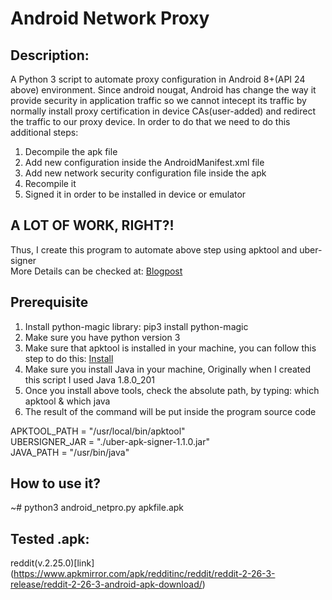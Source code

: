 # Android Network Proxy
## Description:
A Python 3 script to automate proxy configuration in Android 8+(API 24 above) environment. Since android nougat, Android has change the way it provide security in application traffic so we cannot intecept its traffic by normally install proxy certification in device CAs(user-added) and redirect the traffic to our proxy device. In order to do that we need to do this additional steps:  
1. Decompile the apk file  
2. Add new configuration inside the AndroidManifest.xml file  
3. Add new network security configuration file inside the apk  
4. Recompile it  
5. Signed it in order to be installed in device or emulator  

## A LOT OF WORK, RIGHT?!    
Thus, I create this program to automate above step using apktool and uber-signer  
More Details can be checked at: [Blogpost](https://android-developers.googleblog.com/2016/07/changes-to-trusted-certificate.html)

## Prerequisite
1. Install python-magic library: pip3 install python-magic  
2. Make sure you have python version 3
3. Make sure that apktool is installed in your machine, you can follow this step to do this: [Install](https://ibotpeaches.github.io/Apktool/install/)
4. Make sure you install Java in your machine, Originally when I created this script I used Java 1.8.0_201
5. Once you install above tools, check the absolute path, by typing: which apktool & which java
6. The result of the command will be put inside the program source code  

APKTOOL_PATH = "/usr/local/bin/apktool"  
UBERSIGNER_JAR = "./uber-apk-signer-1.1.0.jar"  
JAVA_PATH = "/usr/bin/java"  

## How to use it?
~# python3 android_netpro.py apkfile.apk  

## Tested .apk:
reddit(v.2.25.0)[link] (https://www.apkmirror.com/apk/redditinc/reddit/reddit-2-26-3-release/reddit-2-26-3-android-apk-download/)
